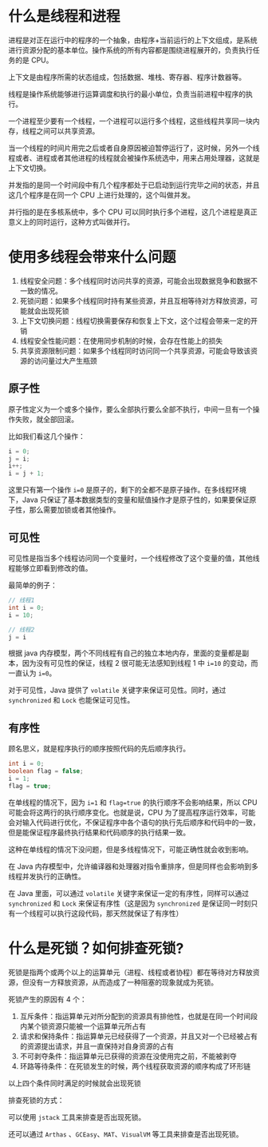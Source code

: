 # 什么是线程和进程

进程是对正在运行中的程序的一个抽象，由程序+当前运行的上下文组成，是系统进行资源分配的基本单位。操作系统的所有内容都是围绕进程展开的，负责执行任务的是 CPU。

上下文是由程序所需的状态组成，包括数据、堆栈、寄存器、程序计数器等。

线程是操作系统能够进行运算调度和执行的最小单位，负责当前进程中程序的执行。

一个进程至少要有一个线程，一个进程可以运行多个线程，这些线程共享同一块内存，线程之间可以共享资源。

当一个线程的时间片用完之后或者自身原因被迫暂停运行了，这时候，另外一个线程或者、进程或者其他进程的线程就会被操作系统选中，用来占用处理器，这就是上下文切换。

并发指的是同一个时间段中有几个程序都处于已启动到运行完毕之间的状态，并且这几个程序是在同一个 CPU 上进行处理的，这个叫做并发。

并行指的是在多核系统中，多个 CPU 可以同时执行多个进程，这几个进程是真正意义上的同时运行，这种方式叫做并行。

# 使用多线程会带来什么问题

1. 线程安全问题：多个线程同时访问共享的资源，可能会出现数据竞争和数据不一致的情况。
2. 死锁问题：如果多个线程同时持有某些资源，并且互相等待对方释放资源，可能就会出现死锁
3. 上下文切换问题：线程切换需要保存和恢复上下文，这个过程会带来一定的开销
4. 线程安全性能问题：在使用同步机制的时候，会存在性能上的损失
5. 共享资源限制问题：如果多个线程同时访问同一个共享资源，可能会导致该资源的访问量过大产生瓶颈

## 原子性

原子性定义为一个或多个操作，要么全部执行要么全部不执行，中间一旦有一个操作失败，就全部回滚。

比如我们看这几个操作：

```java
i = 0;
j = i;
i++;
i = j + 1;
```

这里只有第一个操作 `i=0` 是原子的，剩下的全都不是原子操作。在多线程环境下，Java 只保证了基本数据类型的变量和赋值操作才是原子性的，如果要保证原子性，那么需要加锁或者其他操作。

## 可见性

可见性是指当多个线程访问同一个变量时，一个线程修改了这个变量的值，其他线程能够立即看到修改的值。

最简单的例子：

```java
// 线程1
int i = 0;
i = 10;

// 线程2
j = i
```

根据 java 内存模型，两个不同线程有自己的独立本地内存，里面的变量都是副本，因为没有可见性的保证，线程 2 很可能无法感知到线程 1 中 `i=10` 的变动，而一直认为 `i=0`。

对于可见性，Java 提供了 `volatile` 关键字来保证可见性。同时，通过 `synchronized` 和 `Lock` 也能保证可见性。

## 有序性

顾名思义，就是程序执行的顺序按照代码的先后顺序执行。

```java
int i = 0;
boolean flag = false;
i = 1;
flag = true;
```

在单线程的情况下，因为 `i=1` 和 `flag=true` 的执行顺序不会影响结果，所以 CPU 可能会将这两行的执行顺序变化。也就是说，CPU 为了提高程序运行效率，可能会对输入代码进行优化，不保证程序中各个语句的执行先后顺序和代码中的一致，但是能保证程序最终执行结果和代码顺序的执行结果一致。

这种在单线程的情况下没问题，但是多线程情况下，可能正确性就会收到影响。

在 Java 内存模型中，允许编译器和处理器对指令重排序，但是同样也会影响到多线程并发执行的正确性。

在 Java 里面，可以通过 `volatile` 关键字来保证一定的有序性，同样可以通过 `synchronized` 和 `Lock` 来保证有序性（这是因为 `synchronized` 是保证同一时刻只有一个线程可以执行这段代码，那天然就保证了有序性）

# 什么是死锁？如何排查死锁?

死锁是指两个或两个以上的运算单元（进程、线程或者协程）都在等待对方释放资源，但没有一方释放资源，从而造成了一种阻塞的现象就成为死锁。

死锁产生的原因有 4 个：
1. 互斥条件：指运算单元对所分配到的资源具有排他性，也就是在同一个时间段内某个锁资源只能被一个运算单元所占有
2. 请求和保持条件：指运算单元已经获得了一个资源，并且又对一个已经被占有的资源提出请求，并且一直保持对自身资源的占有
3. 不可剥夺条件：指运算单元已获得的资源在没使用完之前，不能被剥夺
4. 环路等待条件：在死锁发生的时候，两个线程获取资源的顺序构成了环形链

以上四个条件同时满足的时候就会出现死锁

排查死锁的方式：

可以使用 `jstack` 工具来排查是否出现死锁。

还可以通过 `Arthas` 、`GCEasy`、`MAT`、`VisualVM` 等工具来排查是否出现死锁。

